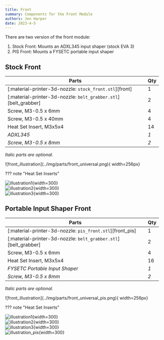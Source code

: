 ```yaml
---
title: Front
summary: Components for the Front Module
authors: Jon Harper
date: 2023-4-5
---
```


There are two version of the front module:

1. Stock Front: Mounts an ADXL345 input shaper (stock EVA 3)
2. PIS Front: Mounts a FYSETC portable input shaper

## Stock Front

<div markdown class="jh-grid-container jh-grid-2">
<div markdown class="jh-grid-para">

| Parts     | Qty |
|-----------|-----|
| [:material-printer-3d-nozzle: `stock_front.stl`][front]  | 1 |
| [:material-printer-3d-nozzle: `belt_grabber.stl`][belt_grabber] | 2 |
| Screw, M3-0.5 x 6mm       | 4    |
| Screw, M3-0.5 x 40mm      | 4    |
| Heat Set Insert, M3x5x4   | 14   |
| *ADXL345*                 | *1*  |
| *Screw, M3-0.5 x 8mm*     | *2*  |

*Italic parts are optional.*

</div>
<div markdown class="jh-grid-img">
![front_illustration](../img/parts/front_universal.png){ width=256px}
</div>
</div>

??? note "Heat Set Inserts"
    <div markdown class="jh-grid-container jh-grid-3">
    <div markdown class="jh-grid-img">
    ![illustration1](../img/inserts/front1.png){width=300}
    </div>
    <div markdown class="jh-grid-img">
    ![illustration2](../img/inserts/front2.png){width=300}
    </div>
    <div markdown class="jh-grid-img">
    ![illustration3](../img/inserts/front3.png){width=300}
    </div>
    </div>

## Portable Input Shaper Front

<div markdown class="jh-grid-container jh-grid-2">
<div markdown class="jh-grid-para">

| Parts     | Qty |
|-----------|-----|
| [:material-printer-3d-nozzle: `pis_front.stl`][front_pis]  | 1 |
| [:material-printer-3d-nozzle: `belt_grabber.stl`][belt_grabber] | 2 |
| Screw, M3-0.5 x 6mm       | 4 |
| Heat Set Insert, M3x5x4   | 16 |
| *FYSETC Portable Input Shaper* | *1* |
| *Screw, M3-0.5 x 8mm*       | *2* |

*Italic parts are optional.*

</div>
<div markdown class="jh-grid-img">
![front_illustration](../img/parts/front_universal_pis.png){ width=256px}
</div>
</div>

??? note "Heat Set Inserts"
    <div markdown class="jh-grid-container jh-grid-3">
    <div markdown class="jh-grid-img">
    ![illustration1](../img/inserts/front1.png){width=300}
    </div>
    <div markdown class="jh-grid-img">
    ![illustration2](../img/inserts/front2.png){width=300}
    </div>
    <div markdown class="jh-grid-img">
    ![illustration3](../img/inserts/front3.png){width=300}
    </div>
    <div markdown class="jh-grid-img">
    ![illustration_pis](../img/inserts/front_pis.png){width=300}
    </div>
    </div>